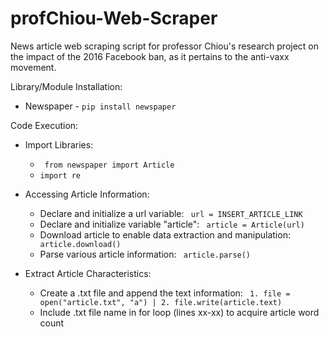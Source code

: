 # profChiou-Web-Scraper
News article web scraping script for professor Chiou's research project on the impact of the 2016 Facebook ban, as it pertains to the anti-vaxx movement. 

Library/Module Installation:
  - Newspaper - ```pip install newspaper```

Code Execution:
  - Import Libraries:
  
    - ``` from newspaper import Article```
    - ``` import re ```
  - Accessing Article Information:  
    - Declare and initialize a url variable: ``` url = INSERT_ARTICLE_LINK```
    - Declare and initialize variable "article": ``` article = Article(url)```
    - Download article to enable data extraction and manipulation: ``` article.download()```
    - Parse various article information: ``` article.parse()```
  - Extract Article Characteristics:
    - Create a .txt file and append the text information: ``` 1. file = open("article.txt", "a") | 2. file.write(article.text)```
    - Include .txt file name in for loop (lines xx-xx) to acquire article word count
    
  
